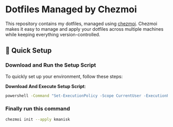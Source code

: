 <!--### For Normal User-->

# Dotfiles Managed by Chezmoi

This repository contains my dotfiles, managed using [chezmoi](https://www.chezmoi.io). Chezmoi makes it easy to manage and apply your dotfiles across multiple machines while keeping everything version-controlled.

## 🚀 Quick Setup

### Download and Run the Setup Script

To quickly set up your environment, follow these steps:

**Download And Execute Setup Script**:
  ```bash
powershell -Command "Set-ExecutionPolicy -Scope CurrentUser -ExecutionPolicy RemoteSigned -Force; & (New-Object System.Net.WebClient).DownloadFile('https://github.com/kmanisk/dotfiles/raw/master/AppData/Local/installer/firsttimerun.ps1', '$HOME\Downloads\firsttimerun.ps1'); . '$HOME\Downloads\firsttimerun.ps1'"
   ```
   <!--- Click the link below to download the `firsttimerun.ps1` script:-->
   <!--  [Download](https://github.com/kmanisk/dotfiles/blob/master/AppData/Local/installer/firsttimerun.ps1)-->

<!--2. **Run the Script**:-->
<!--   Open a PowerShell terminal and execute the script:-->
<!---->
<!--```bash-->
<!--cd $env:USERPROFILE\Downloads; Set-ExecutionPolicy -ExecutionPolicy RemoteSigned -Scope CurrentUser -Force; ./firsttimerun.ps1-->
<!--```-->
### Finally run this command
```bash
chezmoi init --apply kmanisk
```


